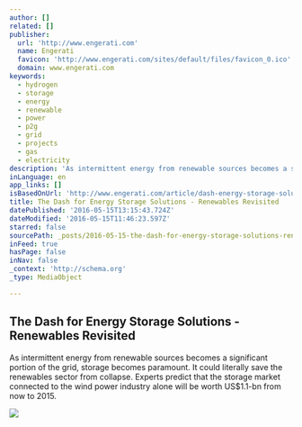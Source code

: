 ```yaml
---
author: []
related: []
publisher:
  url: 'http://www.engerati.com'
  name: Engerati
  favicon: 'http://www.engerati.com/sites/default/files/favicon_0.ico'
  domain: www.engerati.com
keywords:
  - hydrogen
  - storage
  - energy
  - renewable
  - power
  - p2g
  - grid
  - projects
  - gas
  - electricity
description: 'As intermittent energy from renewable sources becomes a significant portion of the grid, storage becomes paramount. It could literally save the renewables sector from collapse. Experts predict that the storage market connected to the wind power industry alone will be worth US$1.1-bn from now to 2015.'
inLanguage: en
app_links: []
isBasedOnUrl: 'http://www.engerati.com/article/dash-energy-storage-solutions-renewables-revisited'
title: The Dash for Energy Storage Solutions - Renewables Revisited
datePublished: '2016-05-15T13:15:43.724Z'
dateModified: '2016-05-15T11:46:23.597Z'
starred: false
sourcePath: _posts/2016-05-15-the-dash-for-energy-storage-solutions-renewables-revisited.md
inFeed: true
hasPage: false
inNav: false
_context: 'http://schema.org'
_type: MediaObject

---
```

<article style=""><h1>The Dash for Energy Storage Solutions - Renewables Revisited</h1><p>As intermittent energy from renewable sources becomes a significant portion of the grid, storage becomes paramount. It could literally save the renewables sector from collapse. Experts predict that the storage market connected to the wind power industry alone will be worth US$1.1-bn from now to 2015.</p><img src="http://www.engerati.com/sites/default/files/styles/blog_image/public/streetlights_moving_1_0.jpg?itok=4WwMcGAV" /></article>